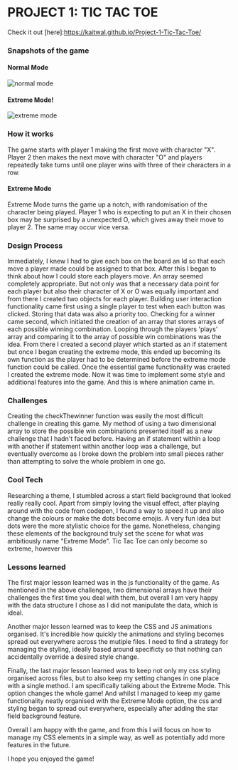 

# PROJECT 1: TIC TAC TOE

Check it out [here]:https://kaitwal.github.io/Project-1-Tic-Tac-Toe/


### Snapshots of the game
#### Normal Mode
![normal mode](https://github.com/kaitwal/Project-1-Tic-Tac-Toe/blob/master/Screen%20Shot%202019-10-18%20at%201.01.38%20pm.png?raw=true)
#### Extreme Mode!
![extreme mode](https://github.com/kaitwal/Project-1-Tic-Tac-Toe/blob/master/Screen%20Shot%202019-10-18%20at%201.01.48%20pm.png?raw=true)


### How it works

The game starts with player 1 making the first move with character "X". Player 2 then makes the next move with character "O" and players repeatedly take turns until one player wins with three of their characters in a row.

#### Extreme Mode

Extreme Mode turns the game up a notch, with randomisation of the character being played. Player 1 who is expecting to put an X in their chosen box may be surprised by a unexpected O, which gives away their move to player 2. The same may occur vice versa. 




### Design Process

Immediately, I knew I had to give each box on the board an Id so that each move a player made could be assigned to that box.
After this I began to think about how I could store each players move. An array seemed completely appropriate. But not only was that a necessary data point for each player but also their character of X or O was equally important and from there I created two objects for each player. 
Building user interaction functionality came first using a single player to test when each button was clicked. Storing that data was also a priority too. 
Checking for a winner came second, which initiated the creation of an array that stores arrays of each possible winning combination. Looping through the players 'plays' array and comparing it to the array of possible win combinations was the idea.
From there I created a second player which started as an if statement but once I began creating the extreme mode, this ended up becoming its own function as the player had to be determined before the extreme mode function could be called. 
Once the essential game functionality was craeted I created the extreme mode.
Now it was time to implement some style and additional features into the game. And this is where animation came in.



### Challenges

Creating the checkThewinner function was easily the most difficult challenge in creating this game. My method of using a two dimensional array to store the possible win combinations presented itself as a new challenge that I hadn't faced before. Having an if statement within a loop with another if statement within another loop was a challenge, but eventually overcome as I broke down the problem into small pieces rather than attempting to solve the whole problem in one go. 


### Cool Tech
Researching a theme, I stumbled across a start field background that looked really really cool. Apart from simply loving the visual effect, after playing around with the code from codepen, I found a way to speed it up and also change the colours or make the dots become emojis. A very fun idea but dots were the more stylistic choice for the game. Nonetheless, changing these elements of the background truly set the scene for what was ambitiously name "Extreme Mode". Tic Tac Toe can only become so extreme, however this 

### Lessons learned

The first major lesson learned was in the js functionality of the game. As mentioned in the above challenges, two dimensional arrays have their challenges the first time you deal with them, but overall I am very happy with the data structure I chose as I did not manipulate the data, which is ideal. 

Another major lesson learned was to keep the CSS and JS animations organised. It's incredible how quickly the animations and styling becomes spread out everywhere across the mutiple files. I need to find a strategy for managing the styling, ideally based around specificty so that nothing can accidentally override a desired style change.

Finally, the last major lesson learned was to keep not only my css styling organised across files, but to also keep my setting changes in one place with a single method. I am specifically talking about the Extreme Mode. This option changes the whole game! And whilst I managed to keep my game functionality neatly organised with the Extreme Mode option, the css and styling began to spread out everywhere, especially after adding the star field background feature. 

Overall I am happy with the game, and from this I will focus on how to manage my CSS elements in a simple way, as well as potentially add more features in the future. 

I hope you enjoyed the game!



















